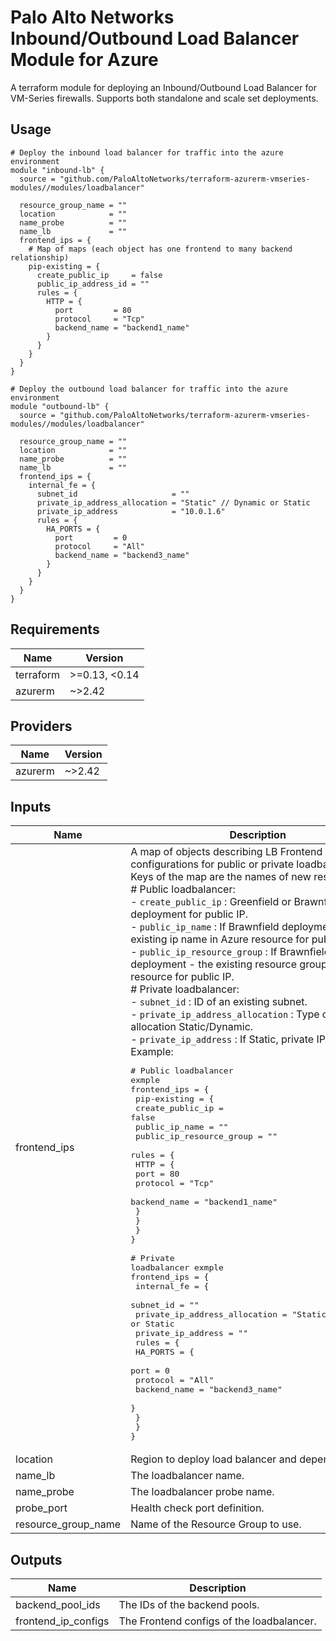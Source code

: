 # Palo Alto Networks Inbound/Outbound Load Balancer Module for Azure

A terraform module for deploying an Inbound/Outbound Load Balancer for VM-Series firewalls. Supports both standalone and scale set deployments.

## Usage

```hcl
# Deploy the inbound load balancer for traffic into the azure environment
module "inbound-lb" {
  source = "github.com/PaloAltoNetworks/terraform-azurerm-vmseries-modules//modules/loadbalancer"

  resource_group_name = ""
  location            = ""
  name_probe          = ""
  name_lb             = ""
  frontend_ips = {
    # Map of maps (each object has one frontend to many backend relationship) 
    pip-existing = {
      create_public_ip     = false
      public_ip_address_id = ""
      rules = {
        HTTP = {
          port         = 80
          protocol     = "Tcp"
          backend_name = "backend1_name"
        }
      }
    }
  }
}

# Deploy the outbound load balancer for traffic into the azure environment
module "outbound-lb" {
  source = "github.com/PaloAltoNetworks/terraform-azurerm-vmseries-modules//modules/loadbalancer"
  
  resource_group_name = ""
  location            = ""
  name_probe          = ""
  name_lb             = ""
  frontend_ips = {
    internal_fe = {
      subnet_id                     = ""
      private_ip_address_allocation = "Static" // Dynamic or Static
      private_ip_address            = "10.0.1.6" 
      rules = {
        HA_PORTS = {
          port         = 0
          protocol     = "All"
          backend_name = "backend3_name"
        }
      }
    }
  }
}
```

<!-- BEGINNING OF PRE-COMMIT-TERRAFORM DOCS HOOK -->
## Requirements

| Name | Version |
|------|---------|
| terraform | >=0.13, <0.14 |
| azurerm | ~>2.42 |

## Providers

| Name | Version |
|------|---------|
| azurerm | ~>2.42 |

## Inputs

| Name | Description | Type | Default | Required |
|------|-------------|------|---------|:--------:|
| frontend\_ips | A map of objects describing LB Frontend IP configurations for public or private loadbalancer type. <br>Keys of the map are the names of new resources.<br># Public loadbalancer:<br>- `create_public_ip` : Greenfield or Brawnfield deployment for public IP.<br>- `public_ip_name` : If Brawnfield deployment - the existing ip name in Azure resource for public IP.<br>- `public_ip_resource_group` : If Brawnfield deployment - the existing resource group in Azure resource for public IP.<br># Private loadbalancer:<br>- `subnet_id` : ID of an existing subnet.<br>- `private_ip_address_allocation` : Type of private allocation Static/Dynamic.<br>- `private_ip_address` : If Static, private IP.<br>Example:<pre># Public loadbalancer exmple<br>frontend_ips = {<br>  pip-existing = {<br>    create_public_ip         = false<br>    public_ip_name           = ""<br>    public_ip_resource_group = ""<br>    rules = {<br>      HTTP = {<br>        port         = 80<br>        protocol     = "Tcp"<br>        backend_name = "backend1_name"<br>      }<br>    }<br>  }<br>}<br><br># Private loadbalancer exmple<br>frontend_ips = {<br>  internal_fe = {<br>    subnet_id                     = ""<br>    private_ip_address_allocation = "Static" // Dynamic or Static<br>    private_ip_address = ""<br>    rules = {<br>      HA_PORTS = {<br>        port         = 0<br>        protocol     = "All"<br>        backend_name = "backend3_name"<br>      }<br>    }<br>  }<br>}</pre> | `any` | n/a | yes |
| location | Region to deploy load balancer and dependencies. | `string` | `""` | no |
| name\_lb | The loadbalancer name. | `string` | n/a | yes |
| name\_probe | The loadbalancer probe name. | `string` | `""` | no |
| probe\_port | Health check port definition. | `string` | `"80"` | no |
| resource\_group\_name | Name of the Resource Group to use. | `string` | n/a | yes |

## Outputs

| Name | Description |
|------|-------------|
| backend\_pool\_ids | The IDs of the backend pools. |
| frontend\_ip\_configs | The Frontend configs of the loadbalancer. |

<!-- END OF PRE-COMMIT-TERRAFORM DOCS HOOK -->
